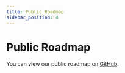 ```yaml
---
title: Public Roadmap
sidebar_position: 4
---
```


# Public Roadmap

You can view our public roadmap on [GitHub](https://github.com/orgs/Flagsmith/projects/7).
